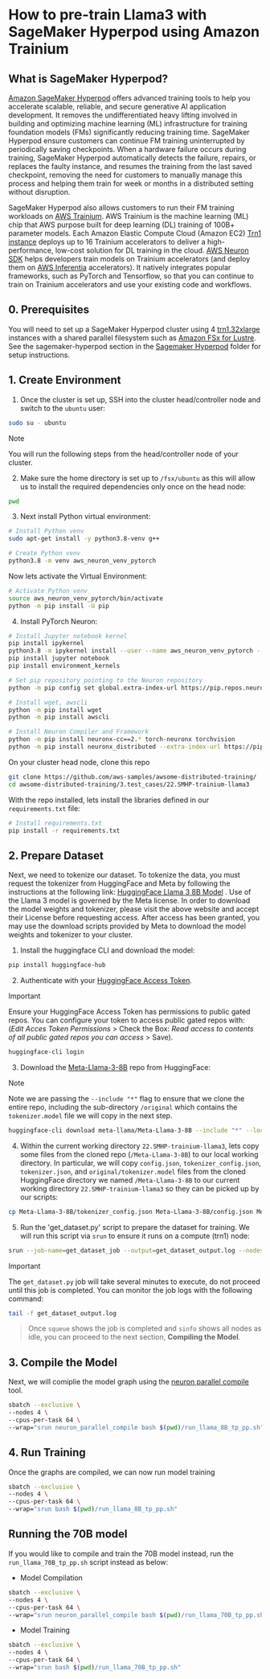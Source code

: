 # How to pre-train Llama3 with SageMaker Hyperpod using Amazon Trainium

## What is SageMaker Hyperpod?
[Amazon SageMaker Hyperpod](https://aws.amazon.com/sagemaker/hyperpod/) offers advanced training tools to help you accelerate scalable, reliable, and secure generative AI application development. It removes the undifferentiated heavy lifting involved in building and optimizing machine learning (ML) infrastructure for training foundation models (FMs) significantly reducing training time. SageMaker Hyperpod ensure customers can continue FM training uninterrupted by periodically saving checkpoints. When a hardware failure occurs during training, SageMaker Hyperpod automatically detects the failure, repairs, or replaces the faulty instance, and resumes the training from the last saved checkpoint, removing the need for customers to manually manage this process and helping them train for week or months in a distributed setting without disruption. 

SageMaker Hyperpod also allows customers to run their FM training workloads on [AWS Trainium](https://aws.amazon.com/machine-learning/trainium/). AWS Trainium is the machine learning (ML) chip that AWS purpose built for deep learning (DL) training of 100B+ parameter models. Each Amazon Elastic Compute Cloud (Amazon EC2) [Trn1 instance](https://aws.amazon.com/ec2/instance-types/trn1) deploys up to 16 Trainium accelerators to deliver a high-performance, low-cost solution for DL training in the cloud. [AWS Neuron SDK](https://aws.amazon.com/machine-learning/neuron/) helps developers train models on Trainium accelerators (and deploy them on [AWS Inferentia](https://aws.amazon.com/machine-learning/inferentia/) accelerators). It natively integrates popular frameworks, such as PyTorch and Tensorflow, so that you can continue to train on Trainium accelerators and use your existing code and workflows.

## 0. Prerequisites
You will need to set up a SageMaker Hyperpod cluster using 4 [trn1.32xlarge](https://aws.amazon.com/ec2/instance-types/trn1/) instances with a shared parallel filesystem such as [Amazon FSx for Lustre](https://docs.aws.amazon.com/fsx/latest/LustreGuide/getting-started.html).  See the sagemaker-hyperpod section in the [Sagemaker Hyperpod](https://github.com/aws-samples/awsome-distributed-training/tree/main/1.architectures/5.sagemaker-hyperpod) folder for setup instructions.  

## 1. Create Environment 

1. Once the cluster is set up, SSH into the cluster head/controller node and switch to the `ubuntu` user:
``` bash
sudo su - ubuntu
```
> [!NOTE]  
> You will run the following steps from the head/controller node of your cluster.

2. Make sure the home directory is set up to `/fsx/ubuntu` as this will allow us to install the required dependencies only once on the head node:

``` bash
pwd
```

3. Next install Python virtual environment:

``` bash
# Install Python venv 
sudo apt-get install -y python3.8-venv g++ 

# Create Python venv
python3.8 -m venv aws_neuron_venv_pytorch 
```

Now lets activate the Virtual Environment:
```bash
# Activate Python venv 
source aws_neuron_venv_pytorch/bin/activate 
python -m pip install -U pip 
```

4. Install PyTorch Neuron:

``` bash
# Install Jupyter notebook kernel
pip install ipykernel 
python3.8 -m ipykernel install --user --name aws_neuron_venv_pytorch --display-name "Python (torch-neuronx)"
pip install jupyter notebook
pip install environment_kernels

# Set pip repository pointing to the Neuron repository 
python -m pip config set global.extra-index-url https://pip.repos.neuron.amazonaws.com

# Install wget, awscli 
python -m pip install wget 
python -m pip install awscli 

# Install Neuron Compiler and Framework
python -m pip install neuronx-cc==2.* torch-neuronx torchvision
python -m pip install neuronx_distributed --extra-index-url https://pip.repos.neuron.amazonaws.com
```


On your cluster head node, clone this repo 
``` bash
git clone https://github.com/aws-samples/awsome-distributed-training/
cd awsome-distributed-training/3.test_cases/22.SMHP-trainium-llama3
```

With the repo installed, lets install the libraries defined in our `requirements.txt` file:

```bash
# Install requirements.txt 
pip install -r requirements.txt
```

## 2. Prepare Dataset

Next, we need to tokenize our dataset. To tokenize the data, you must request the tokenizer from HuggingFace and Meta by following the instructions at the following link: [HuggingFace Llama 3 8B Model](https://huggingface.co/meta-llama/Meta-Llama-3-8B) . Use of the Llama 3 model is governed by the Meta license. In order to download the model weights and tokenizer, please visit the above website and accept their License before requesting access. After access has been granted, you may use the download scripts provided by Meta to download the model weights and tokenizer to your cluster.

1. Install the huggingface CLI and download the model:

```bash
pip install huggingface-hub 
```

2. Authenticate with your [HuggingFace Access Token](https://huggingface.co/settings/tokens). 
> [!IMPORTANT]  
> Ensure your HuggingFace Access Token has permissions to public gated repos. You can configure your token to access public gated repos with: (*Edit Acces Token Permissions* > Check the Box: *Read access to contents of all public gated repos you can access* > Save).
```bash
huggingface-cli login
```
3. Download the [Meta-Llama-3-8B](https://huggingface.co/meta-llama/Meta-Llama-3-8B) repo from HuggingFace:
> [!NOTE]  
> Note we are passing the `--include "*"` flag to ensure that we clone the entire repo, including the sub-directory `/original` which contains the `tokenizer.model` file we will copy in the next step.
```bash
huggingface-cli download meta-llama/Meta-Llama-3-8B --include "*" --local-dir Meta-Llama-3-8B .
```


4. Within the current working directory `22.SMHP-trainium-llama3`, lets copy some files from the cloned repo (`/Meta-Llama-3-8B`) to our local working directory. In particular, we will copy `config.json`, `tokenizer_config.json`, `tokenizer.json`, and `original/tokenizer.model` files from the cloned HuggingFace directory we named `/Meta-Llama-3-8B` to our current working directory `22.SMHP-trainium-llama3` so they can be picked up by our scripts:

```bash
cp Meta-Llama-3-8B/tokenizer_config.json Meta-Llama-3-8B/config.json Meta-Llama-3-8B/tokenizer.json Meta-Llama-3-8B/original/tokenizer.model .
```

5. Run the 'get_dataset.py' script to prepare the dataset for training. We will run this script via `srun` to ensure it runs on a compute (trn1) node:

``` bash
srun --job-name=get_dataset_job --output=get_dataset_output.log --nodes=1 python get_dataset.py &
```

>[!IMPORTANT] 
>The `get_dataset.py` job will take several minutes to execute, do not proceed until this job is completed. You can monitor the job logs with the following command:

```bash
tail -f get_dataset_output.log 
```

> Once `squeue` shows the job is completed and `sinfo` shows all nodes as idle, you can proceed to the next section, **Compiling the Model**.


## 3. Compile the Model

Next, we will comiplie the model graph using the [neuron parallel compile](https://awsdocs-neuron.readthedocs-hosted.com/en/latest/frameworks/torch/torch-neuronx/api-reference-guide/training/pytorch-neuron-parallel-compile.html#pytorch-neuronx-parallel-compile-cli) tool. 

``` bash
sbatch --exclusive \ 
--nodes 4 \
--cpus-per-task 64 \
--wrap="srun neuron_parallel_compile bash $(pwd)/run_llama_8B_tp_pp.sh"
```

## 4. Run Training

Once the graphs are compiled, we can now run model training

``` bash
sbatch --exclusive \
--nodes 4 \
--cpus-per-task 64 \
--wrap="srun bash $(pwd)/run_llama_8B_tp_pp.sh"
```

## Running the 70B model

If you would like to compile and train the 70B model instead, run the `run_llama_70B_tp_pp.sh` script instead as below:

- Model Compilation

``` bash
sbatch --exclusive \ 
--nodes 4 \
--cpus-per-task 64 \
--wrap="srun neuron_parallel_compile bash $(pwd)/run_llama_70B_tp_pp.sh"
```

- Model Training

``` bash
sbatch --exclusive \
--nodes 4 \
--cpus-per-task 64 \
--wrap="srun bash $(pwd)/run_llama_70B_tp_pp.sh"
```

